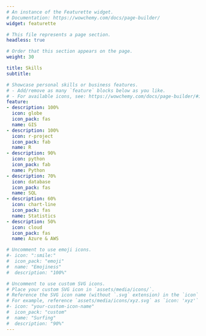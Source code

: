 ```yaml
---
# An instance of the Featurette widget.
# Documentation: https://wowchemy.com/docs/page-builder/
widget: featurette

# This file represents a page section.
headless: true

# Order that this section appears on the page.
weight: 30

title: Skills
subtitle:

# Showcase personal skills or business features.
# - Add/remove as many `feature` blocks below as you like.
# - For available icons, see: https://wowchemy.com/docs/page-builder/#icons
feature:
- description: 100%
  icon: globe
  icon_pack: fas
  name: GIS
- description: 100%
  icon: r-project
  icon_pack: fab
  name: R
- description: 90%
  icon: python
  icon_pack: fab
  name: Python
- description: 70%
  icon: database
  icon_pack: fas
  name: SQL
- description: 60%
  icon: chart-line
  icon_pack: fas
  name: Statistics
- description: 50%
  icon: cloud
  icon_pack: fas
  name: Azure & AWS

# Uncomment to use emoji icons.
#- icon: ":smile:"
#  icon_pack: "emoji"
#  name: "Emojiness"
#  description: "100%"  

# Uncomment to use custom SVG icons.
# Place your custom SVG icon in `assets/media/icons/`.
# Reference the SVG icon name (without `.svg` extension) in the `icon` field.
# For example, reference `assets/media/icons/xyz.svg` as `icon: 'xyz'`
#- icon: "your-custom-icon-name"
#  icon_pack: "custom"
#  name: "Surfing"
#  description: "90%"
---
```

